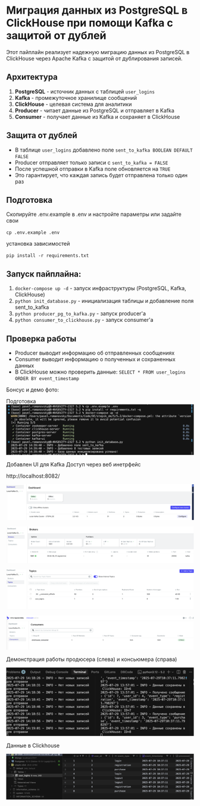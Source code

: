 # Миграция данных из PostgreSQL в ClickHouse при помощи Kafka с защитой от дублей

Этот пайплайн реализует надежную миграцию данных из PostgreSQL в ClickHouse через Apache Kafka с защитой от дублирования записей.

## Архитектура

1. **PostgreSQL** - источник данных с таблицей `user_logins`
2. **Kafka** - промежуточное хранилище сообщений
3. **ClickHouse** - целевая система для аналитики
4. **Producer** - читает данные из PostgreSQL и отправляет в Kafka
5. **Consumer** - получает данные из Kafka и сохраняет в ClickHouse

## Защита от дублей

- В таблице `user_logins` добавлено поле `sent_to_kafka BOOLEAN DEFAULT FALSE`
- Producer отправляет только записи с `sent_to_kafka = FALSE`
- После успешной отправки в Kafka поле обновляется на `TRUE`
- Это гарантирует, что каждая запись будет отправлена только один раз


## Подготовка

Скопируйте .env.example в .env и настройте параметры или задайте свои


`cp .env.example .env`

установка зависимостей

`pip install -r requirements.txt`


## Запуск пайплайна:

1. `docker-compose up -d` - запуск инфраструктуры (PostgreSQL, Kafka, ClickHouse)
2. `python init_database.py` - инициализация таблицы и добавление поля sent_to_kafka
3. `python producer_pg_to_kafka.py` - запуск producer'а
4. `python consumer_to_clickhouse.py` - запуск consumer'а

## Проверка работы

- Producer выводит информацию об отправленных сообщениях
- Consumer выводит информацию о полученных и сохраненных данных
- В ClickHouse можно проверить данные: `SELECT * FROM user_logins ORDER BY event_timestamp`



Бонсус и демо фото:

Подготовка
![](https://github.com/DemureLess/stepik_de/blob/main/5/5.2/img/i_5_2_0.png)

Добавлен UI для Kafka
Доступ через веб инетрфейс

http://localhost:8082/

![](https://github.com/DemureLess/stepik_de/blob/main/5/5.2/img/i_5_2_1.png)

![](https://github.com/DemureLess/stepik_de/blob/main/5/5.2/img/i_5_2_3.png)

![](https://github.com/DemureLess/stepik_de/blob/main/5/5.2/img/i_5_2_4.png)

![](https://github.com/DemureLess/stepik_de/blob/main/5/5.2/img/i_5_2_5.png)


Демонстрация работы продюсера (слева) и консьюмера (справа)

![](https://github.com/DemureLess/stepik_de/blob/main/5/5.2/img/i_5_2_2.png)


Данные в  Clickhouse

![](https://github.com/DemureLess/stepik_de/blob/main/5/5.2/img/i_5_2_6.png)




